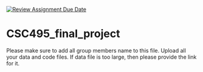 [![Review Assignment Due Date](https://classroom.github.com/assets/deadline-readme-button-24ddc0f5d75046c5622901739e7c5dd533143b0c8e959d652212380cedb1ea36.svg)](https://classroom.github.com/a/48Op-Nh_)
# CSC495_final_project

Please make sure to add all group members name to this file. Upload all your data and code files. If data file is too large, then please provide the link for it.
